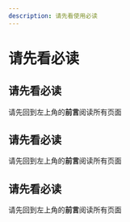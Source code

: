 ```yaml
---
description: 请先看使用必读
---
```


# 请先看必读

## 请先看必读

请先回到左上角的**前言**阅读所有页面

## 请先看必读

请先回到左上角的**前言**阅读所有页面

## 请先看必读

请先回到左上角的**前言**阅读所有页面

